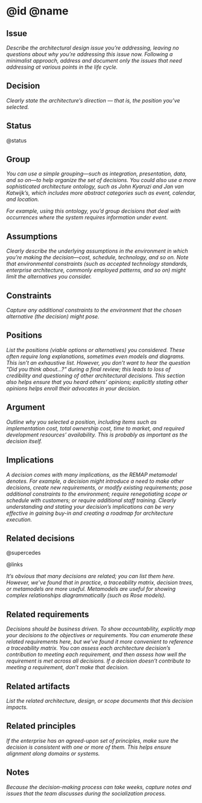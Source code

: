 # @id @name

## Issue

_Describe the architectural design issue you’re addressing, leaving no questions about why you’re addressing this issue now. Following a minimalist approach, address and document only the issues that need addressing at various points in the life cycle._

## Decision

_Clearly state the architecture’s direction — that is, the position you’ve selected._

## Status

@status


## Group

_You can use a simple grouping—such as integration, presentation, data,
and so on—to help organize the set of decisions. You could also use a
more sophisticated architecture ontology, such as
John Kyaruzi and Jan van Katwijk’s, which includes more abstract categories
such as event, calendar, and location._

_For example, using this ontology, you’d group decisions that deal with
occurrences where the system requires information under event._

## Assumptions

_Clearly describe the underlying assumptions in the environment in which you’re making the decision—cost, schedule, technology, and so on. Note that environmental constraints (such as accepted technology standards, enterprise architecture, commonly employed patterns, and so on) might limit the alternatives you consider._

## Constraints

_Capture any additional constraints to the environment that the chosen alternative (the decision) might pose._

## Positions

_List the positions (viable options or alternatives) you considered. These often require long explanations, sometimes even models and diagrams. This isn’t an exhaustive list. However, you don’t want to hear the question "Did you think about...?" during a final review; this leads to loss of credibility and questioning of other architectural decisions. This section also helps ensure that you heard others’ opinions; explicitly stating other opinions helps enroll their advocates in your decision._

## Argument

_Outline why you selected a position, including items such as implementation cost, total ownership cost, time to market, and required development resources’ availability. This is probably as important as the decision itself._

## Implications

_A decision comes with many implications, as the REMAP metamodel denotes. For example, a decision might introduce a need to make other decisions, create new requirements, or modify existing requirements; pose additional constraints to the environment; require renegotiating scope or schedule with customers; or require additional staff training. Clearly understanding and stating your decision’s implications can be very effective in gaining buy-in and creating a roadmap for architecture execution._

## Related decisions

@supercedes

@links

_It’s obvious that many decisions are related; you can list them here. However, we’ve found that in practice, a traceability matrix, decision trees, or metamodels are more useful. Metamodels are useful for showing complex relationships diagrammatically (such as Rose models)._

## Related requirements

_Decisions should be business driven. To show accountability, explicitly map your decisions to the objectives or requirements. You can enumerate these related requirements here, but we’ve found it more convenient to reference a traceability matrix. You can assess each architecture decision’s contribution to meeting each requirement, and then assess how well the requirement is met across all decisions. If a decision doesn’t contribute to meeting a requirement, don’t make that decision._

## Related artifacts

_List the related architecture, design, or scope documents that this decision impacts._

## Related principles

_If the enterprise has an agreed-upon set of principles, make sure the decision is consistent with one or more of them. This helps ensure alignment along domains or systems._

## Notes

_Because the decision-making process can take weeks, capture notes and issues that the team discusses during the socialization process._
